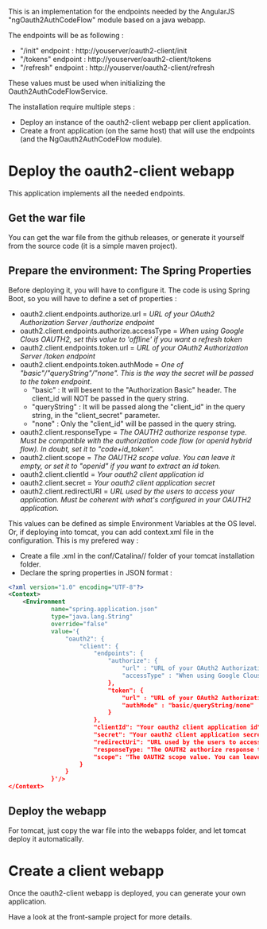This is an implementation for the endpoints needed by the AngularJS "ngOauth2AuthCodeFlow" module based on a java webapp.

The endpoints will be as following :

- "/init" endpoint : http://youserver/oauth2-client/init
- "/tokens" endpoint : http://youserver/oauth2-client/tokens
- "/refresh" endpoint : http://youserver/oauth2-client/refresh

These values must be used when initializing the Oauth2AuthCodeFlowService.

The installation require multiple steps :

- Deploy an instance of the oauth2-client webapp per client application.
- Create a front application (on the same host) that will use the endpoints (and the NgOauth2AuthCodeFlow module).

# Deploy the oauth2-client webapp

This application implements all the needed endpoints.

## Get the war file

You can get the war file from the github releases, or generate it yourself from the source code (it is a simple maven project).

## Prepare the environment: The Spring Properties

Before deploying it, you will have to configure it. The code is using Spring Boot, so you will have to define a set of properties :

- oauth2.client.endpoints.authorize.url = *URL of your OAuth2 Authorization Server /authorize endpoint*
- oauth2.client.endpoints.authorize.accessType = *When using Google Clous OAUTH2, set this value to 'offline' if you want a refresh token*
- oauth2.client.endpoints.token.url = *URL of your OAuth2 Authorization Server /token endpoint*
- oauth2.client.endpoints.token.authMode = *One of "basic"/"queryString"/"none". This is the way the secret will be passed to the token endpoint.*
	- "basic" : It will besent to the "Authorization Basic" header. The client_id will NOT be passed in the query string.
	- "queryString" : It will be passed along the "client_id" in the query string, in the "client_secret" parameter.
	- "none" : Only the "client_id" will be passed in the query string.
- oauth2.client.responseType = *The OAUTH2 authorize response type. Must be compatible with the authorization code flow (or openid hybrid flow). In doubt, set it to "code+id_token".*
- oauth2.client.scope = *The OAUTH2 scope value. You can leave it empty, or set it to "openid" if you want to extract an id token.*
- oauth2.client.clientId = *Your oauth2 client application id*
- oauth2.client.secret = *Your oauth2 client application secret*
- oauth2.client.redirectURI = *URL used by the users to access your application. Must be coherent with what's configured in your OAUTH2 application.*

This values can be defined as simple Environment Variables at the OS level. Or, if deploying into tomcat, you can add context.xml file in the configuration. This is my prefered way :

- Create a file <webappname>.xml in the conf/Catalina/<engine name>/ folder of your tomcat installation folder.
- Declare the spring properties in JSON format :

```xml
<?xml version="1.0" encoding="UTF-8"?>
<Context>
	<Environment
			name="spring.application.json"
			type="java.lang.String"
			override="false"
			value='{
				"oauth2": {
					"client": {
						"endpoints": {
							"authorize": {
								"url" : "URL of your OAuth2 Authorization Server /authorize endpoint",
								"accessType" : "When using Google Clous OAUTH2, set this value to 'offline' if you want a refresh token"
							},
							"token": {
								"url" : "URL of your OAuth2 Authorization Server /token endpoint",
								"authMode" : "basic/queryString/none"
							}
						},
						"clientId": "Your oauth2 client application id",
						"secret": "Your oauth2 client application secret",
						"redirectUri": "URL used by the users to access your application. Must be coherent with what's configured in your OAUTH2 application.",
						"responseType: "The OAUTH2 authorize response type. Must be compatible with the authorization code flow (or openid hybrid flow). In doubt, set it to 'code+id_token'.",
						"scope": "The OAUTH2 scope value. You can leave it empty, or set it to 'openid' if you want to extract an id token."
					}
				}
			}'/>
</Context>
```

## Deploy the webapp

For tomcat, just copy the war file into the webapps folder, and let tomcat deploy it automatically.

# Create a client webapp

Once the oauth2-client webapp is deployed, you can generate your own application. 

Have a look at the front-sample project for more details.
